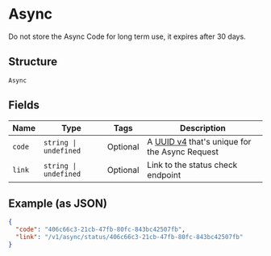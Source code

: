 
# Async

Do not store the Async Code for long term use, it expires after 30 days.

## Structure

`Async`

## Fields

| Name | Type | Tags | Description |
|  --- | --- | --- | --- |
| `code` | `string \| undefined` | Optional | A [UUID v4](https://datatracker.ietf.org/doc/html/rfc4122) that's unique for the Async Request |
| `link` | `string \| undefined` | Optional | Link to the status check endpoint |

## Example (as JSON)

```json
{
  "code": "406c66c3-21cb-47fb-80fc-843bc42507fb",
  "link": "/v1/async/status/406c66c3-21cb-47fb-80fc-843bc42507fb"
}
```

